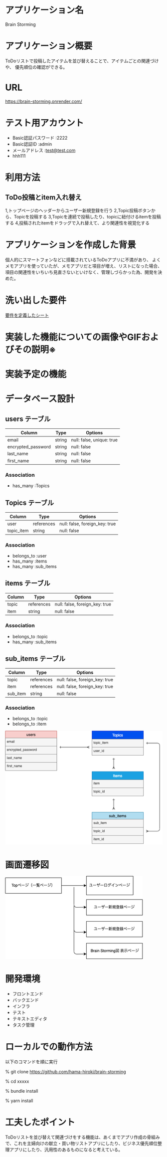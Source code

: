 # アプリケーション名
Brain Storming

# アプリケーション概要
ToDoリストで投稿したアイテムを並び替えることで、アイテムごとの関連づけや、
優先順位の確認ができる。

# URL
https://brain-storming.onrender.com/

# テスト用アカウント
- Basic認証パスワード :2222
- Basic認証ID :admin
- メールアドレス :test@test.com
- hhh111

# 利用方法
## ToDo投稿とitem入れ替え
1,トップページのヘッダーからユーザー新規登録を行う
2,Topic投稿ボタンから、Topicを投稿する
3,Topicを連続で投稿したり、topicに紐付けるitemを投稿する
4,投稿されたitemをドラッグで入れ替えて、より関連性を視覚化する

# アプリケーションを作成した背景
個人的にスマートフォンなどに搭載されているToDoアプリに不満があり、
よくメモアプリを使っていたが、メモアプリだと項目が増え、リストになった場合、
項目の関連性をいちいち見直さないといけなく、管理しづらかった為、開発を決めた。

# 洗い出した要件
[要件を定義したシート](https://docs.google.com/spreadsheets/d/1RjEaaToBftxu9LI8wmmkix5x6j5-KBM_oRrOaJS_fKA/edit#gid=982722306)

# 実装した機能についての画像やGIFおよびその説明※

# 実装予定の機能

# データベース設計

## users テーブル

| Column                  | Type          | Options                        |
| -------------------     | --------      | ------------------------------ |
| email                   | string        | null: false, unique: true |
| encrypted_password      | string        | null: false                    |
| last_name               | string        | null: false                    |
| first_name              | string        | null: false                    |

### Association
- has_many :Topics


## Topics テーブル

| Column                        | Type          | Options                        |
| -------------------     | --------    | ------------------------------ |
| user                              | references | null: false, foreign_key: true |
| topic_item                    | string         | null: false                    |

### Association
- belongs_to :user
- has_many   :items
- has_many   :sub_items


## items テーブル

| Column        | Type       | Options                        |
| ------------ | ---------- | ------------------------------ |
| topic             | references | null: false, foreign_key: true |
| item              | string         | null: false                    |

### Association
- belongs_to :topic
- has_many   :sub_items


## sub_items テーブル

| Column        | Type       | Options                        |
| ------------ | ---------- | ------------------------------ |
| topic             | references | null: false, foreign_key: true |
| item              | references | null: false, foreign_key: true |
| sub_item      | string         | null: false                    |

### Association
- belongs_to :topic
- belongs_to :item




![brain.png](./brain.png)

# 画面遷移図


![brain2.png](./brain2.png)


# 開発環境
- フロントエンド
- バックエンド
- インフラ
- テスト
- テキストエディタ
- タスク管理

# ローカルでの動作方法
以下のコマンドを順に実行


% git clone https://github.com/hama-hiroki/brain-storming

% cd xxxxx

% bundle install

% yarn install

# 工夫したポイント
ToDoリストを並び替えて関連づけをする機能は、あくまでアプリ作成の骨組みで、これを主婦向けの献立・買い物リストアプリにしたり、ビジネス優先順位整理アプリにしたり、汎用性のあるものになると考えている。
